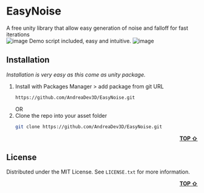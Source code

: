 <div id="top"></div>

# EasyNoise

A free unity library that allow easy generation of noise and falloff for fast iterations  
![image](https://user-images.githubusercontent.com/22279134/181112780-db62812a-7d93-47ce-9a37-97ac38074b26.png)
Demo script included, easy and intuitive.
![image](https://user-images.githubusercontent.com/22279134/181113119-8708782c-f1dd-47e5-9173-69e53daa7c8f.png)

## Installation

_Installation is very easy as this come as unity package._

1. Install with Packages Manager > add package from git URL  
   ```sh
   https://github.com/AndreaDev3D/EasyNoise.git
   ```
   OR
2. Clone the repo into your asset folder 
   ```sh
   git clone https://github.com/AndreaDev3D/EasyNoise.git
   ```

<p align="right"><b><a href="#top">TOP &#8679;</a></b></p>

<!-- LICENSE -->
## License

Distributed under the MIT License. See `LICENSE.txt` for more information.

<p align="right"><b><a href="#top">TOP &#8679;</a></b></p>